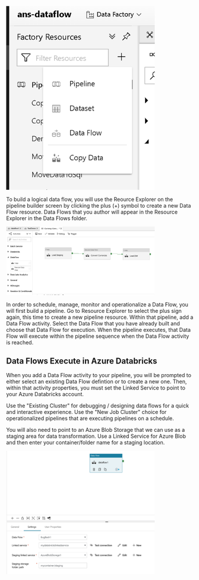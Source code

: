 <img src="../images/redf001.png" width="400">

To build a logical data flow, you will use the Reource Explorer on the pipeline builder screen by clicking the plus (+) symbol to create a new Data Flow resource. Data Flows that you author will appear in the Resource Explorer in the Data Flows folder.

<img src="../images/cfdf001.png" width="400">

In order to schedule, manage, monitor and operationalize a Data Flow, you will first build a pipeline. Go to Resource Explorer to select the plus sign again, this time to create a new pipeline resource. Within that pipeline, add a Data Flow activity. Select the Data Flow that you have already built and choose that Data Flow for execution. When the pipeline executes, that Data Flow will execute within the pipeline sequence when the Data Flow activity is reached.

## Data Flows Execute in Azure Databricks

When you add a Data Flow activity to your pipeline, you will be prompted to either select an existing Data Flow defintion or to create a new one. Then, within that activity properties, you must set the Linked Service to point to your Azure Databricks account.

Use the "Existing Cluster" for debugging / designing data flows for a quick and interactive experience. Use the "New Job Cluster" choice for operationalized pipelines that are executing pipelines on a schedule.

You will also need to point to an Azure Blob Storage that we can use as a staging area for data transformation. Use a Linked Service for Azure Blob and then enter your container/folder name for a staging location.

<img src="../images/newdataflowactivity.png" width="400">
